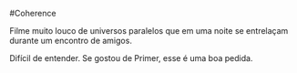 #Coherence

Filme muito louco de universos paralelos que em uma noite se entrelaçam durante um encontro de amigos.

Difícil de entender. Se gostou de Primer, esse é uma boa pedida.
